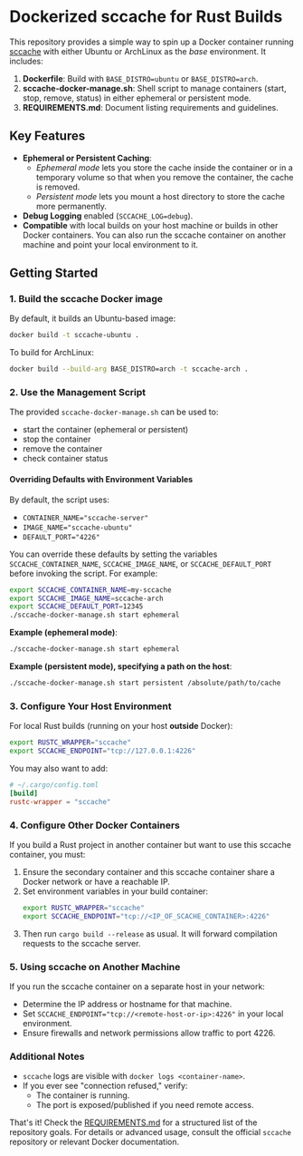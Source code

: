 # Dockerized sccache for Rust Builds

This repository provides a simple way to spin up a Docker container running 
[sccache](https://github.com/mozilla/sccache) with either Ubuntu or ArchLinux 
as the *base* environment. It includes:

1. **Dockerfile**: Build with `BASE_DISTRO=ubuntu` or `BASE_DISTRO=arch`.
2. **sccache-docker-manage.sh**: Shell script to manage containers 
   (start, stop, remove, status) in either ephemeral or persistent mode.
3. **REQUIREMENTS.md**: Document listing requirements and guidelines.

## Key Features

- **Ephemeral or Persistent Caching**: 
  - *Ephemeral mode* lets you store the cache inside the container or in a 
    temporary volume so that when you remove the container, the cache is removed.
  - *Persistent mode* lets you mount a host directory to store the cache more 
    permanently.
- **Debug Logging** enabled (`SCCACHE_LOG=debug`).
- **Compatible** with local builds on your host machine or builds in other 
  Docker containers. You can also run the sccache container on another machine 
  and point your local environment to it.

## Getting Started

### 1. Build the sccache Docker image

By default, it builds an Ubuntu-based image:
```bash
docker build -t sccache-ubuntu .
```

To build for ArchLinux:
```bash
docker build --build-arg BASE_DISTRO=arch -t sccache-arch .
```

### 2. Use the Management Script

The provided `sccache-docker-manage.sh` can be used to:
- start the container (ephemeral or persistent)
- stop the container
- remove the container
- check container status

#### Overriding Defaults with Environment Variables

By default, the script uses:
- `CONTAINER_NAME="sccache-server"`
- `IMAGE_NAME="sccache-ubuntu"`
- `DEFAULT_PORT="4226"`

You can override these defaults by setting the variables `SCCACHE_CONTAINER_NAME`, 
`SCCACHE_IMAGE_NAME`, or `SCCACHE_DEFAULT_PORT` before invoking the script. 
For example:

```bash
export SCCACHE_CONTAINER_NAME=my-sccache
export SCCACHE_IMAGE_NAME=sccache-arch
export SCCACHE_DEFAULT_PORT=12345
./sccache-docker-manage.sh start ephemeral
```

**Example (ephemeral mode)**:
```bash
./sccache-docker-manage.sh start ephemeral
```

**Example (persistent mode), specifying a path on the host**:
```bash
./sccache-docker-manage.sh start persistent /absolute/path/to/cache
```

### 3. Configure Your Host Environment

For local Rust builds (running on your host **outside** Docker):
```bash
export RUSTC_WRAPPER="sccache"
export SCCACHE_ENDPOINT="tcp://127.0.0.1:4226"
```

You may also want to add:
```toml
# ~/.cargo/config.toml
[build]
rustc-wrapper = "sccache"
```

### 4. Configure Other Docker Containers

If you build a Rust project in another container but want to use this sccache 
container, you must:
1. Ensure the secondary container and this sccache container share a 
   Docker network or have a reachable IP.
2. Set environment variables in your build container:
   ```bash
   export RUSTC_WRAPPER="sccache"
   export SCCACHE_ENDPOINT="tcp://<IP_OF_SCACHE_CONTAINER>:4226"
   ```
3. Then run `cargo build --release` as usual. It will forward compilation 
   requests to the sccache server.

### 5. Using sccache on Another Machine

If you run the sccache container on a separate host in your network:
- Determine the IP address or hostname for that machine.
- Set `SCCACHE_ENDPOINT="tcp://<remote-host-or-ip>:4226"` in your local environment.
- Ensure firewalls and network permissions allow traffic to port 4226.

### Additional Notes

- `sccache` logs are visible with `docker logs <container-name>`.
- If you ever see "connection refused," verify:
  - The container is running.
  - The port is exposed/published if you need remote access.

That's it! Check the [REQUIREMENTS.md](REQUIREMENTS.md) for a structured list 
of the repository goals. For details or advanced usage, consult the official 
`sccache` repository or relevant Docker documentation.
